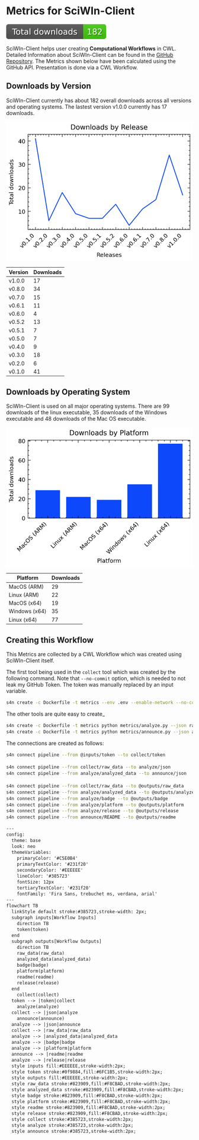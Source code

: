 # Metrics for SciWIn-Client
![overall downloads](badge.svg)

SciWIn-Client helps user creating **Computational Workflows** in CWL. Detailed Information about SciWIn-Client can be found in the [GitHub Repository](https://github.com/fairagro/m4.4_sciwin_client). The Metrics shown below have been calculated using the GitHub API. Presentation is done via a CWL Workflow.

## Downloads by Version
SciWIn-Client currently has about 182 overall downloads across all versions and operating systems. The lastest version v1.0.0 currently has 17 downloads.


![downloads by version](release.png)


| Version | Downloads |
|---------|-----------|
| v1.0.0 | 17|
| v0.8.0 | 34|
| v0.7.0 | 15|
| v0.6.1 | 11|
| v0.6.0 | 4|
| v0.5.2 | 13|
| v0.5.1 | 7|
| v0.5.0 | 7|
| v0.4.0 | 9|
| v0.3.0 | 18|
| v0.2.0 | 6|
| v0.1.0 | 41|


## Downloads by Operating System
SciWIn-Client is used on all major operating systems. There are 99 downloads of the linux executable, 35 downloads of the Windows executable and 48 downloads of the Mac OS executable.


![downloads by platform](platform.png)


| Platform | Downloads |
|---------|-----------|
| MacOS (ARM) | 29|
| Linux (ARM) | 22|
| MacOS (x64) | 19|
| Windows (x64) | 35|
| Linux (x64) | 77|


## Creating this Workflow
This Metrics are collected by a CWL Workflow which was created using SciWIn-Client itself.

The first tool being used in the `collect` tool which was created by the following command. Note that `--no-commit` option, which is needed to not leak my GitHub Token. The token was manually replaced by an input variable.
```bash
s4n create -c Dockerfile -t metrics --env .env --enable-network --no-commit  python metrics/collect.py \> raw_data.json
```
The other tools are quite easy to create_
```bash
s4n create -c Dockerfile -t metrics python metrics/analyze.py --json raw_data.json \> analyzed_data.json 
s4n create -c Dockerfile -t metrics python metrics/announce.py --json analyzed_data.json
```
 
The connections are created as follows:
```bash
s4n connect pipeline --from @inputs/token --to collect/token

s4n connect pipeline --from collect/raw_data --to analyze/json
s4n connect pipeline --from analyze/analyzed_data --to announce/json

s4n connect pipeline --from collect/raw_data --to @outputs/raw_data 
s4n connect pipeline --from analyze/analyzed_data --to @outputs/analyzed_data
s4n connect pipeline --from analyze/badge --to @outputs/badge
s4n connect pipeline --from analyze/platform --to @outputs/platform
s4n connect pipeline --from analyze/release --to @outputs/release
s4n connect pipeline --from announce/README --to @outputs/readme
```

```mermaid
---
config:
  theme: base
  look: neo
  themeVariables:
    primaryColor: '#C5E0B4'
    primaryTextColor: '#231f20'
    secondaryColor: '#EEEEEE'
    lineColor: '#385723'    
    fontSize: 12px
    tertiaryTextColor: '#231f20'
    fontFamily: 'Fira Sans, trebuchet ms, verdana, arial'
---
flowchart TB
  linkStyle default stroke:#385723,stroke-width: 2px;
  subgraph inputs[Workflow Inputs]
    direction TB
    token(token)
  end
  subgraph outputs[Workflow Outputs]
    direction TB
    raw_data(raw_data)
    analyzed_data(analyzed_data)
    badge(badge)
    platform(platform)
    readme(readme)
    release(release)
  end
    collect(collect)
  token --> |token|collect
    analyze(analyze)
  collect --> |json|analyze
    announce(announce)
  analyze --> |json|announce
  collect --> |raw_data|raw_data
  analyze --> |analyzed_data|analyzed_data
  analyze --> |badge|badge
  analyze --> |platform|platform
  announce --> |readme|readme
  analyze --> |release|release
  style inputs fill:#EEEEEE,stroke-width:2px;
  style token stroke:#0f9884,fill:#6FC1B5,stroke-width:2px;
  style outputs fill:#EEEEEE,stroke-width:2px;
  style raw_data stroke:#823909,fill:#F8CBAD,stroke-width:2px;
  style analyzed_data stroke:#823909,fill:#F8CBAD,stroke-width:2px;
  style badge stroke:#823909,fill:#F8CBAD,stroke-width:2px;
  style platform stroke:#823909,fill:#F8CBAD,stroke-width:2px;
  style readme stroke:#823909,fill:#F8CBAD,stroke-width:2px;
  style release stroke:#823909,fill:#F8CBAD,stroke-width:2px;
  style collect stroke:#385723,stroke-width:2px;
  style analyze stroke:#385723,stroke-width:2px;
  style announce stroke:#385723,stroke-width:2px;
```